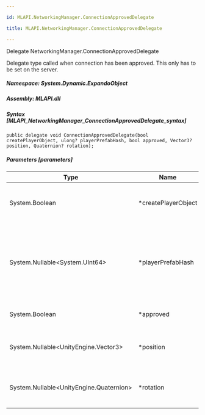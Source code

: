 ```yaml
---

id: MLAPI.NetworkingManager.ConnectionApprovedDelegate

title: MLAPI.NetworkingManager.ConnectionApprovedDelegate

---
```


Delegate NetworkingManager.ConnectionApprovedDelegate

<div class="markdown level0 summary" markdown="1">

Delegate type called when connection has been approved. This only has to
be set on the server.

</div>

<div class="markdown level0 conceptual" markdown="1">

</div>

##### **Namespace**: System.Dynamic.ExpandoObject

##### **Assembly**: MLAPI.dll

##### Syntax [MLAPI_NetworkingManager_ConnectionApprovedDelegate_syntax]

    public delegate void ConnectionApprovedDelegate(bool createPlayerObject, ulong? playerPrefabHash, bool approved, Vector3? position, Quaternion? rotation);

##### Parameters [parameters]

| Type                                                                                          | Name                 | Description                                                                                                                                            |
|-----------------------------------------------------------------------------------------------|----------------------|--------------------------------------------------------------------------------------------------------------------------------------------------------|
| <span class="xref">System.Boolean</span>                                                      | \*createPlayerObject | If true, a player object will be created. Otherwise the client will have no object.                                                                    |
| <span class="xref">System.Nullable</span>\<<span class="xref">System.UInt64</span>\>          | \*playerPrefabHash   | The prefabHash to use for the client. If createPlayerObject is false, this is ignored. If playerPrefabHash is null, the default player prefab is used. |
| <span class="xref">System.Boolean</span>                                                      | \*approved           | Whether or not the client was approved                                                                                                                 |
| <span class="xref">System.Nullable</span>\<<span class="xref">UnityEngine.Vector3</span>\>    | \*position           | The position to spawn the client at. If null, the prefab position is used.                                                                             |
| <span class="xref">System.Nullable</span>\<<span class="xref">UnityEngine.Quaternion</span>\> | \*rotation           | The rotation to spawn the client with. If null, the prefab position is used.                                                                           |

